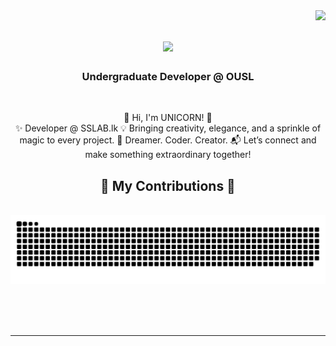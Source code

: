 <img align="right" src="https://visitor-badge.laobi.icu/badge?page_id=17agkavindi.17agkavindi" />

<h1 align="center">
    <img src="https://readme-typing-svg.herokuapp.com/?font=Righteous&size=35&center=true&vCenter=true&width=500&height=70&duration=4000&lines=Hi+There!+👋;+I'm+Unicorn!;" />
</h1>

<h3 align="center"> Undergraduate Developer @ OUSL </h3>

<br/>

<div align="center">
 
 👋 Hi, I'm UNICORN! 🦄 <br>
✨ Developer @ SSLAB.lk
💡 Bringing creativity, elegance, and a sprinkle of magic to every project.
🌸 Dreamer. Coder. Creator.
📬 Let’s connect and make something extraordinary together!



 </div>
 


<div align="center">
  <h2>🐍 My Contributions 🐍</h2>
  <br>
  <img alt="snake eating my contributions" src="https://raw.githubusercontent.com/noobconner21/noobconner21/output/github-contribution-grid-snake.svg" />
  
  <br/><br/><br/>
</div>

<hr/>



<br/>

<!-- <div align="center">
<a href='https://ko-fi.com/V7V4RAK9C' target='_blank'><img height='64' style='border:0px;height:64px;' src='https://storage.ko-fi.com/cdn/kofi1.png?v=3' border='0' alt='Buy Me a Coffee at ko-fi.com' /></a>
</div> -->

<br/>
